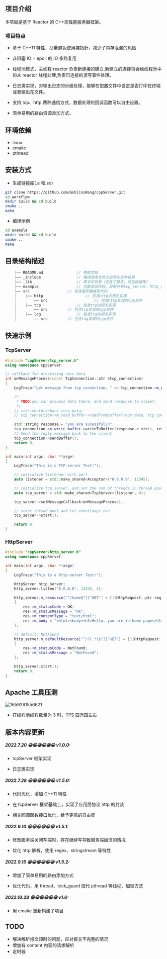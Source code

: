 ## 项目介绍

本项目是基于 Reactor 的 C++高性能服务器框架。

### 项目特点

- 基于 C++11 特性，尽量避免使用裸指针，减少了内存泄漏的风险

- 非阻塞 IO + epoll 的 IO 多路复用

- 线程池模式，主线程 reactor 负责新连接的建立,新建立的连接将会给线程池中的从 reactor 线程处理,负责已连接的读写事件处理。

- 日志类实现，对输出日志的分级处理，能够在配置文件中设定是否打印在终端或者输出在文件。

- 支持 tcp、http 两种通信方式，数据处理的回调函数可以自由设置。

- 简单易用的路由资源添加方式。

## 环境依赖

- linux
- cmake
- pthread

## 安装方式

- 生成链接库(.a 和.so)

```sh
git clone https://github.com/GoblinsWang/cppServer.git
cd workflow
mkdir build && cd build
cmake ..
make
```

- 编译示例

```sh
cd example
mkdir build && cd build
cmake ..
make
```

## 目录结构描述

```C++
	|—— README.md 				// 帮助文档
    |—— _include                // 编译成库文件之后的头文件目录
    |—— _lib                    // 库文件目录（包含了静态、动态链接库）
	|—— example 				// 功能测试代码，目前只有tcp_server、http_server的运行测试
	|—— src					// 包含服务器框架代码
	|    |—— http			        // 包含http的相关实现
    |       |—— src             		// 包含http实现的cpp文件
	|    |—— tcp				// 包含tcp的相关实现
	|       |—— src			// 包含tcp实现的cpp文件
	|    |—— log				// 包含log的相关实现
	|       |—— src			// 包含log实现的cpp文件
```

## 快速示例

### TcpServer

```C++
#include "cppServer/tcp_server.h"
using namespace cppServer;

// callback for processing recv_data
int onMessageProcess(const TcpConnection::ptr &tcp_connection)
{
    LogTrace("get message from tcp connection, " << tcp_connection->m_name);

    /*
     * TODO:you can process data there, and send response to client.
     */
    // std::vector<char> recv_data;
    // tcp_connection->m_read_buffer->readFromBuffer(recv_data, tcp_connection->m_read_buffer->readAble());

    std::string response = "you are sucessful\n";
    tcp_connection->m_write_buffer->writeToBuffer(response.c_str(), response.length());
    // Send the reply message back to the client
    tcp_connection->sendBuffer();
    return 0;
}

int main(int argc, char **argv)
{
    LogTrace("This is a TCP-server Test!");

    // initialize listenner with port
    auto listener = std::make_shared<Acceptor>("0.0.0.0", 12345);

    // initialize tcp_server, and set the num of threads in thread pool to handle connected fd.
    auto tcp_server = std::make_shared<TcpServer>(listener, 4);

    tcp_server->setMessageCallback(onMessageProcess);

    // start thread pool and let eventloops run
    tcp_server->start();

    return 0;
}

```

### HttpServer

```C++
#include "cppServer/http_server.h"
using namespace cppServer;

int main(int argc, char **argv)
{
    LogTrace("This is a http-server Test!");

    HttpServer http_server;
    http_server.listen("0.0.0.0", 12345, 2);

    http_server.m_resource["^/home$"]["GET"] = [](HttpRequest::ptr req, HttpResponse::ptr res)
    {
        res->m_statusCode = OK;
        res->m_statusMessage = "OK";
        res->m_contentType = "text/html";
        res->m_body = "<html><body><h1>Hello, you are in home page</h1></body></html>";
    };

    // default: NotFound
    http_server.m_defaultResource["^/?(.*)$"]["GET"] = [](HttpRequest::ptr req, HttpResponse::ptr res)
    {
        res->m_statusCode = NotFound;
        res->m_statusMessage = "NotFound";
    };

    http_server.start();
    return 0;
}

```

## Apache 工具压测

![1659261556621](https://user-images.githubusercontent.com/45566796/182021042-9975a245-903f-45ee-a22d-c4cb2a6e8407.png)

- 在线程池线程数量为 3 时，TPS 四万四左右

## 版本内容更新

##### 2022.7.20 😀😀😀😀😀😀 v1.0.0:

- tcpServer 框架实现

- 日志类实现

##### 2022.7.28 😀😀😀😀😀😀 v1.5.0:

- 代码优化，增加 C++11 特性

- 在 tcpServer 框架基础上，实现了应用层协议 http 的封装

- 相关回调函数接口优化，给予更高的自由度

##### 2022.9.10 😀😀😀😀😀😀 v1.5.1:

- 修改服务端关闭写端时，存在继续写导致服务端崩溃的情况

- 优化 http 解析，使用 regex、stringstream 等特性

##### 2022.9.15 😀😀😀😀😀😀 v1.5.2:

- 增加了简单易用的路由添加方式

- 优化代码，用 thread、lock_guard 取代 pthread 等线程、加锁方式

##### 2022.10.28 😀😀😀😀😀😀 v1.6:

- 用 cmake 重新构建了项目

## TODO

- 解决解析报文超时的问题，应对报文不完整的情况
- 增加有 content 内容的请求解析
- 定时器
